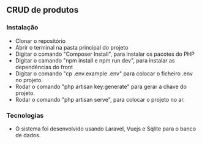 ## CRUD de produtos

### Instalação
 - Clonar o repositório
 - Abrir o terminal na pasta principal do projeto
 - Digitar o comando "Composer Install", para instalar os pacotes do PHP
 - Digitar o camando "npm install e npm run dev", para instalar as dependências do front
 - Digitar o comando "cp .env.example .env" para colocar o ficheiro .env no projeto.
 - Rodar o comando "php artisan key:generate" para gerar a chave do projeto. 
 - Rodar o comando "php artisan serve", para colocar o projeto no ar.

 ### Tecnologias
  - O sistema foi desenvolvido usando Laravel, Vuejs e Sqlite para o banco de dados.